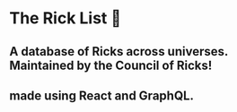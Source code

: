 # The Rick List :busts_in_silhouette:	
## A database of Ricks across universes. Maintained by the Council of Ricks!

## made using React and GraphQL. 